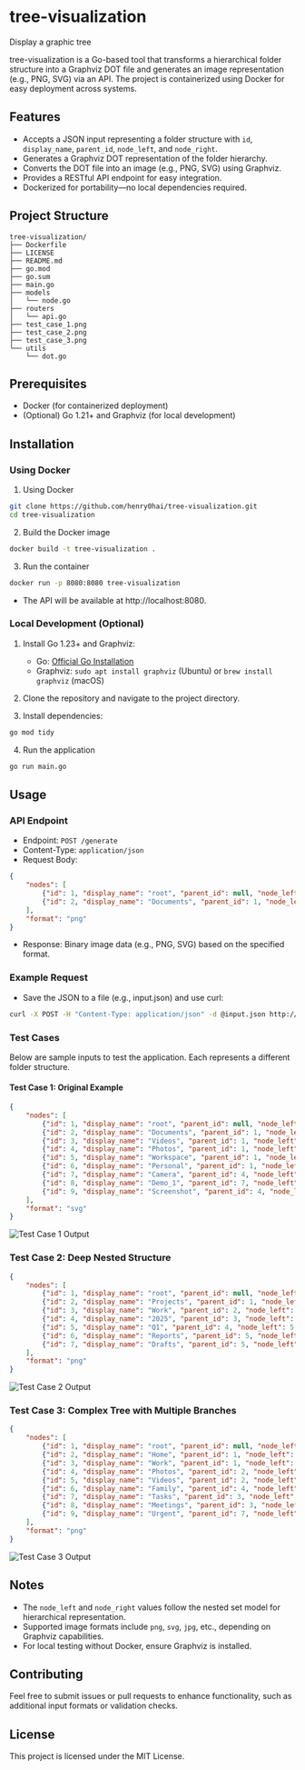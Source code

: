 # tree-visualization

Display a graphic tree

tree-visualization is a Go-based tool that transforms a hierarchical folder structure into a Graphviz DOT file and generates an image representation (e.g., PNG, SVG) via an API. The project is containerized using Docker for easy deployment across systems.

## Features

- Accepts a JSON input representing a folder structure with `id`, `display_name`, `parent_id`, `node_left`, and `node_right`.
- Generates a Graphviz DOT representation of the folder hierarchy.
- Converts the DOT file into an image (e.g., PNG, SVG) using Graphviz.
- Provides a RESTful API endpoint for easy integration.
- Dockerized for portability—no local dependencies required.

## Project Structure

```
tree-visualization/
├── Dockerfile
├── LICENSE
├── README.md
├── go.mod
├── go.sum
├── main.go
├── models
│   └── node.go
├── routers
│   └── api.go
├── test_case_1.png
├── test_case_2.png
├── test_case_3.png
└── utils
    └── dot.go
```

## Prerequisites

- Docker (for containerized deployment)
- (Optional) Go 1.21+ and Graphviz (for local development)

## Installation

### Using Docker

1. Using Docker

```bash
git clone https://github.com/henry0hai/tree-visualization.git
cd tree-visualization
```

2. Build the Docker image

```bash
docker build -t tree-visualization .
```

3. Run the container

```bash
docker run -p 8080:8080 tree-visualization
```

- The API will be available at http://localhost:8080.

### Local Development (Optional)

1. Install Go 1.23+ and Graphviz:  

   * Go: [Official Go Installation](https://go.dev/doc/install)
   * Graphviz: `sudo apt install graphviz` (Ubuntu) or `brew install graphviz` (macOS)

2. Clone the repository and navigate to the project directory.

3. Install dependencies:

```bash
go mod tidy
```

4. Run the application

```bash
go run main.go
```

## Usage

### API Endpoint

- Endpoint: `POST /generate`
- Content-Type: `application/json`
- Request Body:

```JSON
{
    "nodes": [
        {"id": 1, "display_name": "root", "parent_id": null, "node_left": 1, "node_right": 20},
        {"id": 2, "display_name": "Documents", "parent_id": 1, "node_left": 2, "node_right": 3}
    ],
    "format": "png"
}
```

- Response: Binary image data (e.g., PNG, SVG) based on the specified format.

### Example Request

- Save the JSON to a file (e.g., input.json) and use curl:

```bash
curl -X POST -H "Content-Type: application/json" -d @input.json http://localhost:8080/generate --output output.png
```

### Test Cases

Below are sample inputs to test the application. Each represents a different folder structure.

#### Test Case 1: Original Example

```JSON
{
    "nodes": [
        {"id": 1, "display_name": "root", "parent_id": null, "node_left": 1, "node_right": 20},
        {"id": 2, "display_name": "Documents", "parent_id": 1, "node_left": 2, "node_right": 3},
        {"id": 3, "display_name": "Videos", "parent_id": 1, "node_left": 4, "node_right": 5},
        {"id": 4, "display_name": "Photos", "parent_id": 1, "node_left": 6, "node_right": 15},
        {"id": 5, "display_name": "Workspace", "parent_id": 1, "node_left": 16, "node_right": 17},
        {"id": 6, "display_name": "Personal", "parent_id": 1, "node_left": 18, "node_right": 19},
        {"id": 7, "display_name": "Camera", "parent_id": 4, "node_left": 7, "node_right": 10},
        {"id": 8, "display_name": "Demo_1", "parent_id": 7, "node_left": 8, "node_right": 9},
        {"id": 9, "display_name": "Screenshot", "parent_id": 4, "node_left": 11, "node_right": 12}
    ],
    "format": "svg"
}
```

![Test Case 1 Output](test_case_1.png)

### Test Case 2: Deep Nested Structure

```JSON
{
    "nodes": [
        {"id": 1, "display_name": "root", "parent_id": null, "node_left": 1, "node_right": 14},
        {"id": 2, "display_name": "Projects", "parent_id": 1, "node_left": 2, "node_right": 13},
        {"id": 3, "display_name": "Work", "parent_id": 2, "node_left": 3, "node_right": 12},
        {"id": 4, "display_name": "2025", "parent_id": 3, "node_left": 4, "node_right": 11},
        {"id": 5, "display_name": "Q1", "parent_id": 4, "node_left": 5, "node_right": 10},
        {"id": 6, "display_name": "Reports", "parent_id": 5, "node_left": 6, "node_right": 7},
        {"id": 7, "display_name": "Drafts", "parent_id": 5, "node_left": 8, "node_right": 9}
    ],
    "format": "png"
}
```

![Test Case 2 Output](test_case_2.png)

### Test Case 3: Complex Tree with Multiple Branches

```JSON
{
    "nodes": [
        {"id": 1, "display_name": "root", "parent_id": null, "node_left": 1, "node_right": 18},
        {"id": 2, "display_name": "Home", "parent_id": 1, "node_left": 2, "node_right": 9},
        {"id": 3, "display_name": "Work", "parent_id": 1, "node_left": 10, "node_right": 17},
        {"id": 4, "display_name": "Photos", "parent_id": 2, "node_left": 3, "node_right": 6},
        {"id": 5, "display_name": "Videos", "parent_id": 2, "node_left": 7, "node_right": 8},
        {"id": 6, "display_name": "Family", "parent_id": 4, "node_left": 4, "node_right": 5},
        {"id": 7, "display_name": "Tasks", "parent_id": 3, "node_left": 11, "node_right": 14},
        {"id": 8, "display_name": "Meetings", "parent_id": 3, "node_left": 15, "node_right": 16},
        {"id": 9, "display_name": "Urgent", "parent_id": 7, "node_left": 12, "node_right": 13}
    ],
    "format": "png"
}
```

![Test Case 3 Output](test_case_3.png)

## Notes

- The `node_left` and `node_right` values follow the nested set model for hierarchical representation.
- Supported image formats include `png`, `svg`, `jpg`, etc., depending on Graphviz capabilities.
- For local testing without Docker, ensure Graphviz is installed.

## Contributing

Feel free to submit issues or pull requests to enhance functionality, such as additional input formats or validation checks.

## License

This project is licensed under the MIT License.
